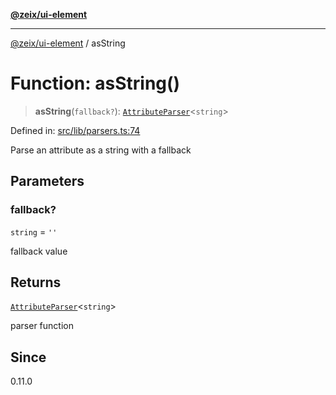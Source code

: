 [**@zeix/ui-element**](../README.md)

***

[@zeix/ui-element](../globals.md) / asString

# Function: asString()

> **asString**(`fallback?`): [`AttributeParser`](../type-aliases/AttributeParser.md)\<`string`\>

Defined in: [src/lib/parsers.ts:74](https://github.com/zeixcom/ui-element/blob/ef7525ef4fcd5329d68c2b65cc085220a29b7a4f/src/lib/parsers.ts#L74)

Parse an attribute as a string with a fallback

## Parameters

### fallback?

`string` = `''`

fallback value

## Returns

[`AttributeParser`](../type-aliases/AttributeParser.md)\<`string`\>

parser function

## Since

0.11.0
